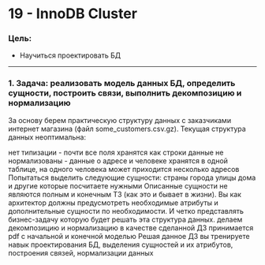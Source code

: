 # 19 - InnoDB Cluster

### Цель:

- Научиться проектировать БД

***

### 1. Задача: реализовать модель данных БД, определить сущности, построить связи, выполнить декомпозицию и нормализацию

За основу берем практическую структуру данных с заказчиками интернет магазина (файл some_customers.csv.gz).
Текущая структура данных неоптимальна:

нет типизации - почти все поля хранятся как строки
данные не нормализованы - данные о адресе и человеке хранятся в одной таблице, на одного человека может приходится несколько адресов
Попытаться выделить следующие сущности:
страны
города
улицы
дома
и другие которые посчитаете нужными
Описанные сущности не являются полным и конечным ТЗ (как это и бывает в жизни). Вы как архитектор должны предусмотреть необходимые атрибуты и дополнительные сущности по необходимости. И четко представлять бизнес-задачу которую будет решать эта структура данных.
делаем декомпозицию и нормализацию
в качестве сделанной ДЗ принимается pdf с начальной и конечной моделью
Решая данное ДЗ вы тренируете навык проектирования БД, выделения сущностей и их атрибутов, построения связей, нормализации данных
